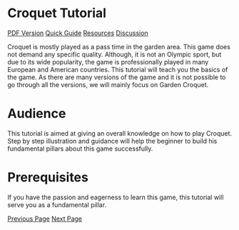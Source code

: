 # Croquet Tutorial
[PDF Version](../croquet/croquet_pdf_version.md)
[Quick Guide](../croquet/croquet_quick_guide.md)
[Resources](../croquet/croquet_useful_resources.md)
[Discussion](../croquet/croquet_discussion.md)

Croquet is mostly played as a pass time in the garden area. This game does not demand any specific quality. Although, it is not an Olympic sport, but due to its wide popularity, the game is professionally played in many European and American countries. This tutorial will teach you the basics of the game. As there are many versions of the game and it is not possible to go through all the versions, we will mainly focus on Garden Croquet.

# Audience
This tutorial is aimed at giving an overall knowledge on how to play Croquet. Step by step illustration and guidance will help the beginner to build his fundamental pillars about this game successfully.

# Prerequisites
If you have the passion and eagerness to learn this game, this tutorial will serve you as a fundamental pillar.


[Previous Page](../croquet/index.md) [Next Page](../croquet/croquet_overview.md) 
